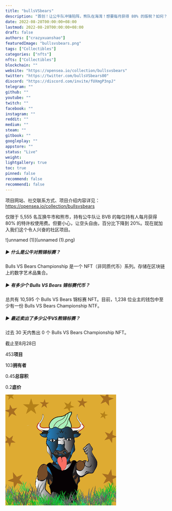 ```yaml
---
title: "bullsVSbears"
description: "首创！让公牛队冲锋陷阵，熊队在海湾！想要每月获得 80% 的版税？如何？只需保持底价高于启动价（0.02ETH）即可。是的，就是这么简单"
date: 2022-08-28T00:00:00+08:00
lastmod: 2022-08-28T00:00:00+08:00
draft: false
authors: ["crazyxuanshao"]
featuredImage: "bullsvsbears.png"
tags: ["Collectibles"]
categories: ["nfts"]
nfts: ["Collectibles"]
blockchain: ""
website: "https://opensea.io/collection/bullsvsbears"
twitter: "https://twitter.com/bullsVSbears00"
discord: "https://discord.com/invite/fUXmgP3npJ"
telegram: ""
github: ""
youtube: ""
twitch: ""
facebook: ""
instagram: ""
reddit: ""
medium: ""
steam: ""
gitbook: ""
googleplay: ""
appstore: ""
status: "Live"
weight: 
lightgallery: true
toc: true
pinned: false
recommend: false
recommend1: false
---
```

项目网站、社交联系方式、项目介绍内容详见：https://opensea.io/collection/bullsvsbears

仅限于 5,555 名互换牛市和熊市，持有公牛队让 BVB 的每位持有人每月获得 80% 的特许权使用费。但要小心，让空头自由，百分比下降到 20%。现在就加入我们这个令人兴奋的社区项目。

![unnamed (1)](unnamed (1).png)

##### ▶ 什么是公牛对熊锦标赛？

Bulls VS Bears Championship 是一个 NFT（非同质代币）系列。存储在区块链上的数字艺术品集合。

##### ▶ 有多少个 Bulls VS Bears 锦标赛代币？

总共有 10,595 个 Bulls VS Bears 锦标赛 NFT。目前，1,238 位业主的钱包中至少有一份 Bulls VS Bears Championship NTF。

##### ▶ 最近卖出了多少公牛VS熊锦标赛？

过去 30 天内售出 0 个 Bulls VS Bears Championship NFT。

截止至8月28日

453**项目**

103**拥有者**

0.45**总容积**

0.2**底价**

![unnamed](unnamed.png)